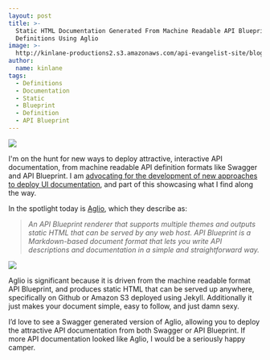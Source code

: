 ```yaml
---
layout: post
title: >-
  Static HTML Documentation Generated From Machine Readable API Blueprint
  Definitions Using Aglio
image: >-
  http://kinlane-productions2.s3.amazonaws.com/api-evangelist-site/blog/aglio-logo.png
author:
  name: kinlane
tags:
  - Definitions
  - Documentation
  - Static
  - Blueprint
  - Definition
  - API Blueprint
---
```

[![](http://kinlane-productions2.s3.amazonaws.com/api-evangelist-site/blog/aglio-logo.png)](https://github.com/danielgtaylor/aglio)

I'm on the hunt for new ways to deploy attractive, interactive API documentation, from machine readable API definition formats like Swagger and API Blueprint. I am [advocating for the development of new approaches to deploy UI documentation](http://apievangelist.com/2015/02/02/we-need-better-api-documentation-and-ui-deployment-options/), and part of this showcasing what I find along the way.

In the spotlight today is [Aglio](https://github.com/danielgtaylor/aglio), which they describe as:

> _An API Blueprint renderer that supports multiple themes and outputs static HTML that can be served by any web host. API Blueprint is a Markdown-based document format that lets you write API descriptions and documentation in a simple and straightforward way._

[![](http://kinlane-productions2.s3.amazonaws.com/api-evangelist-site/blog/aglio-html-docs.png)](https://github.com/danielgtaylor/aglio)

Aglio is significant because it is driven from the machine readable format API Blueprint, and produces static HTML that can be served up anywhere, specifically on Github or Amazon S3 deployed using Jekyll. Additionally it just makes your document simple, easy to follow, and just damn sexy.

I’d love to see a Swagger generated version of Aglio, allowing you to deploy the attractive API documentation from both Swagger or API Blueprint. If more API documentation looked like Aglio, I would be a seriously happy camper.